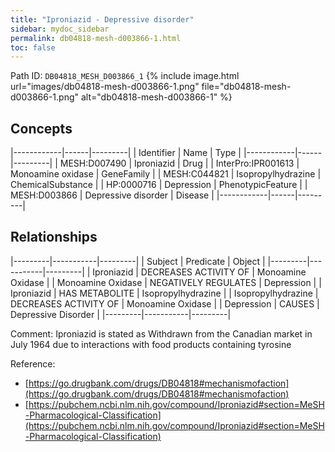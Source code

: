 ```yaml
---
title: "Iproniazid - Depressive disorder"
sidebar: mydoc_sidebar
permalink: db04818-mesh-d003866-1.html
toc: false 
---
```



Path ID: `DB04818_MESH_D003866_1`
{% include image.html url="images/db04818-mesh-d003866-1.png" file="db04818-mesh-d003866-1.png" alt="db04818-mesh-d003866-1" %}

## Concepts

|------------|------|---------|
| Identifier | Name | Type    |
|------------|------|---------|
| MESH:D007490 | Iproniazid | Drug |
| InterPro:IPR001613 | Monoamine oxidase | GeneFamily |
| MESH:C044821 | Isopropylhydrazine | ChemicalSubstance |
| HP:0000716 | Depression | PhenotypicFeature |
| MESH:D003866 | Depressive disorder | Disease |
|------------|------|---------|

## Relationships

|---------|-----------|---------|
| Subject | Predicate | Object  |
|---------|-----------|---------|
| Iproniazid | DECREASES ACTIVITY OF | Monoamine Oxidase |
| Monoamine Oxidase | NEGATIVELY REGULATES | Depression |
| Iproniazid | HAS METABOLITE | Isopropylhydrazine |
| Isopropylhydrazine | DECREASES ACTIVITY OF | Monoamine Oxidase |
| Depression | CAUSES | Depressive Disorder |
|---------|-----------|---------|

Comment: Iproniazid is stated as Withdrawn from the Canadian market in July 1964 due to interactions with food products containing tyrosine

Reference: 
  - [https://go.drugbank.com/drugs/DB04818#mechanismofaction](https://go.drugbank.com/drugs/DB04818#mechanismofaction)
  - [https://pubchem.ncbi.nlm.nih.gov/compound/Iproniazid#section=MeSH-Pharmacological-Classification](https://pubchem.ncbi.nlm.nih.gov/compound/Iproniazid#section=MeSH-Pharmacological-Classification)
